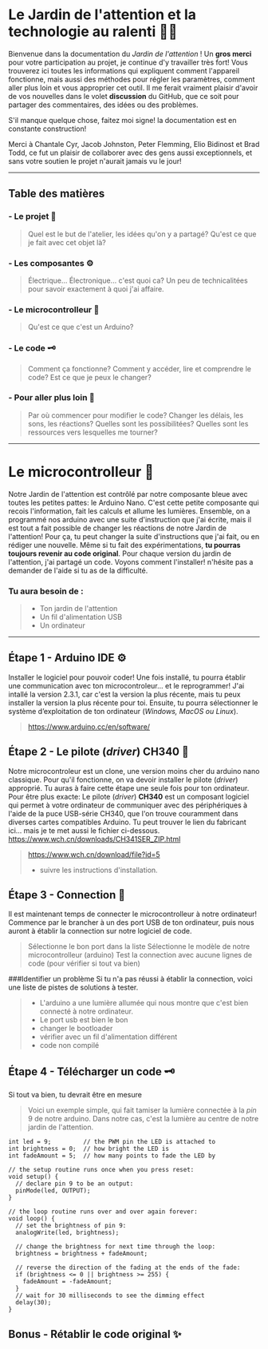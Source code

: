 # Le Jardin de l'attention et la technologie au ralenti 🌿🌱

Bienvenue dans la documentation du *Jardin de l'attention* ! Un **gros merci** pour votre participation au projet, je continue d'y travailler très fort! Vous trouverez ici toutes les informations qui expliquent comment l'appareil fonctionne, mais aussi des méthodes pour régler les paramètres, comment aller plus loin et vous approprier cet outil. Il me ferait vraiment plaisir d'avoir de vos nouvelles dans le volet **discussion** du GitHub, que ce soit pour partager des commentaires, des idées ou des problèmes. 

S'il manque quelque chose, faitez moi signe! la documentation est en constante construction!

Merci à Chantale Cyr, Jacob Johnston, Peter Flemming, Elio Bidinost et Brad Todd, ce fut un plaisir de collaborer avec des gens aussi exceptionnels, et sans votre soutien le projet n'aurait jamais vu le jour!

--------------
## Table des matières
### - Le projet 📖
>Quel est le but de l'atelier, les idées qu'on y a partagé?
>Qu'est ce que je fait avec cet objet là? 
### - Les composantes ⚙️
> Électrique... Électronique... c'est quoi ca?
> Un peu de technicalitées pour savoir exactement à quoi j'ai affaire.
### - Le microcontrolleur 🧠
> Qu'est ce que c'est un Arduino?
### - Le code 🗝️
> Comment ça fonctionne? Comment y accéder, lire et comprendre le code? Est ce que je peux le changer?
### - Pour aller plus loin 🎁
> Par où commencer pour modifier le code? Changer les délais, les sons, les réactions?
> Quelles sont les possibilitées?
> Quelles sont les ressources vers lesquelles me tourner?

------

# Le microcontrolleur 🧠
Notre Jardin de l'attention est contrôlé par notre composante bleue avec toutes les petites pattes: le Arduino Nano. C'est cette petite composante qui recois l'information, fait les calculs et allume les lumières. Ensemble, on a programmé nos arduino avec une suite d'instruction que j'ai écrite, mais il est tout a fait possible de changer les réactions de notre Jardin de l'attention! Pour ça, tu peut changer la suite d'instructions que j'ai fait, ou en rédiger une nouvelle. Même si tu fait des expérimentations, **tu pourras toujours revenir au code original**. Pour chaque version du jardin de l'attention, j'ai partagé un code. Voyons comment l'installer! n'hésite pas a demander de l'aide si tu as de la difficulté.

### Tu aura besoin de : 
> - Ton jardin de l'attention
> - Un fil d'alimentation USB
> - Un ordinateur

-----

## Étape 1 - Arduino IDE ⚙️
Installer le logiciel pour pouvoir coder!
Une fois installé, tu pourra établir une communication avec ton microcontroleur... et le reprogrammer! J'ai intallé la version 2.3.1, car c'est la version la plus récente, mais tu peux installer la version la plus récente pour toi. Ensuite, tu pourra sélectionner le système d’exploitation de ton ordinateur (*Windows, MacOS ou Linux*).
> https://www.arduino.cc/en/software/

## Étape 2 - Le pilote (*driver*) CH340 🔧
Notre microcontroleur est un clone, une version moins cher du arduino nano classique. Pour qu'il fonctionne, on va devoir installer le pilote (*driver*) approprié. Tu auras à faire cette étape une seule fois pour ton ordinateur.
Pour être plus exacte: Le pilote (*driver*) **CH340** est un composant logiciel qui permet à votre ordinateur de communiquer avec des périphériques à l'aide de la puce USB-série CH340, que l'on trouve couramment dans diverses cartes compatibles Arduino. Tu peut trouver le lien du fabricant ici... mais je te met aussi le fichier ci-dessous. https://www.wch.cn/downloads/CH341SER_ZIP.html 
> https://www.wch.cn/download/file?id=5
> - suivre les instructions d'installation.

## Étape 3 - Connection 🔌
Il est maintenant temps de connecter le microcontrolleur à notre ordinateur! Commence par le brancher à un des port USB de ton ordinateur, puis nous auront à établir la connection sur notre logiciel de code.
> Sélectionne le bon port dans la liste
> Sélectionne le modèle de notre microcontrolleur (arduino)
> Test la connection avec aucune lignes de code (pour vérifier si tout va bien)

###Identifier un problème
Si tu n'a pas réussi à établir la connection, voici une liste de pistes de solutions à tester.
> - L'arduino a une lumière allumée qui nous montre que c'est bien connecté à notre ordinateur.
> - Le port usb est bien le bon
> - changer le bootloader
> - vérifier avec un fil d'alimentation différent
> - code non compilé

## Étape 4 - Télécharger un code 🗝️
Si tout va bien, tu devrait être en mesure 

> Voici un exemple simple, qui fait tamiser la lumière connectée à la *pin* 9 de notre arduino. Dans notre cas, c'est la lumière au centre de notre jardin de l'attention.
```
int led = 9;         // the PWM pin the LED is attached to
int brightness = 0;  // how bright the LED is
int fadeAmount = 5;  // how many points to fade the LED by

// the setup routine runs once when you press reset:
void setup() {
  // declare pin 9 to be an output:
  pinMode(led, OUTPUT);
}

// the loop routine runs over and over again forever:
void loop() {
  // set the brightness of pin 9:
  analogWrite(led, brightness);

  // change the brightness for next time through the loop:
  brightness = brightness + fadeAmount;

  // reverse the direction of the fading at the ends of the fade:
  if (brightness <= 0 || brightness >= 255) {
    fadeAmount = -fadeAmount;
  }
  // wait for 30 milliseconds to see the dimming effect
  delay(30);
}
```

## Bonus - Rétablir le code original ✨
